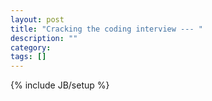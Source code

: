 ```yaml
---
layout: post
title: "Cracking the coding interview --- "
description: ""
category: 
tags: []
---
```

{% include JB/setup %}
